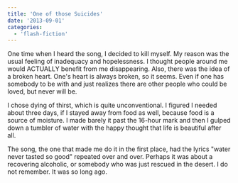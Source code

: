 ```yaml
---
title: 'One of those Suicides'
date: '2013-09-01'
categories:
  - 'flash-fiction'
---
```


One time when I heard the song, I decided to kill myself. My reason was the
usual feeling of inadequacy and hopelessness. I thought people around me would
ACTUALLY benefit from me disappearing. Also, there was the idea of a broken
heart. One's heart is always broken, so it seems. Even if one has somebody to be
with and just realizes there are other people who could be loved, but never will
be.

<!-- truncate -->

I chose dying of thirst, which is quite unconventional. I figured I needed about
three days, if I stayed away from food as well, because food is a source of
moisture. I made barely it past the 16-hour mark and then I gulped down a
tumbler of water with the happy thought that life is beautiful after all.

The song, the one that made me do it in the first place, had the lyrics "water
never tasted so good" repeated over and over. Perhaps it was about a recovering
alcoholic, or somebody who was just rescued in the desert. I do not remember. It
was so long ago.
